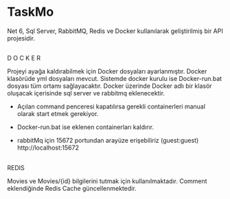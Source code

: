 # TaskMo

Net 6, Sql Server, RabbitMQ, Redis ve Docker kullanılarak geliştirilmiş bir API projesidir.

##

D O C K E R

Projeyi ayağa kaldırabilmek için Docker dosyaları ayarlanmıştır. Docker klasörüde yml dosyaları mevcut. Sistemde docker kurulu ise Docker-run.bat dosyası tüm ortamı sağlayacaktır. Docker üzerinde Docker adlı bir klasör oluşacak içerisinde sql server ve rabbitmq eklenecektir.

* Açılan command penceresi kapatılırsa gerekli containerleri manual olarak start etmek gerekiyor.

* Docker-run.bat ise eklenen containerları kaldırır.

* rabbitMq için 15672 portundan arayüze erişebiliriz (guest:guest)
  http://localhost:15672


##

REDIS

Movies ve Movies/{id} bilgilerini tutmak için kullanılmaktadır. Comment eklendiğinde Redis Cache güncellenmektedir.


